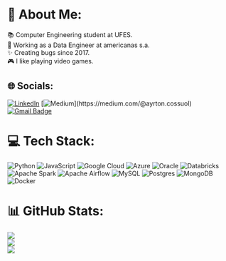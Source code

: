 # 💫 About Me:
📚 Computer Engineering student at UFES.<br>💼 Working as a Data Engineer at americanas s.a.<br>✨ Creating bugs since 2017.<br>🎮 I like playing video games.<br>


## 🌐 Socials:
[![LinkedIn](https://img.shields.io/badge/LinkedIn-0077B5?style=for-the-badge&logo=linkedin&logoColor=white)](https://www.linkedin.com/in/ayrton-cossuol/) 
[![Medium](https://img.shields.io/badge/Medium-12100E?style=for-the-badge&logo=medium&logoColor=white")](https://medium.com/@ayrton.cossuol)
[![Gmail Badge](https://img.shields.io/badge/Gmail-D14836?style=for-the-badge&logo=gmail&logoColor=white&link=mailto:ayrton.cossuol@gmail.com)](mailto:ayrton.cossuol@gmail.com)

# 💻 Tech Stack:
![Python](https://img.shields.io/badge/python-3670A0?style=for-the-badge&logo=python&logoColor=ffdd54) ![JavaScript](https://img.shields.io/badge/javascript-%23323330.svg?style=for-the-badge&logo=javascript&logoColor=%23F7DF1E) ![Google Cloud](https://img.shields.io/badge/Google%20Cloud-%234285F4.svg?style=for-the-badge&logo=google-cloud&logoColor=white) ![Azure](https://img.shields.io/badge/azure-%230072C6.svg?style=for-the-badge&logo=azure-devops&logoColor=white) ![Oracle](https://img.shields.io/badge/Oracle-F80000?style=for-the-badge&logo=oracle&logoColor=white) ![Databricks](https://img.shields.io/badge/Databricks-FF3621?style=for-the-badge&logo=Databricks&logoColor=white) ![Apache Spark](https://img.shields.io/badge/Apache_Spark-FFFFFF?style=for-the-badge&logo=apachespark&logoColor=#E35A16) ![Apache Airflow](https://img.shields.io/badge/Apache%20Airflow-017CEE?style=for-the-badge&logo=Apache%20Airflow&logoColor=white) ![MySQL](https://img.shields.io/badge/mysql-%2300f.svg?style=for-the-badge&logo=mysql&logoColor=white) ![Postgres](https://img.shields.io/badge/postgres-%23316192.svg?style=for-the-badge&logo=postgresql&logoColor=white) ![MongoDB](https://img.shields.io/badge/MongoDB-%234ea94b.svg?style=for-the-badge&logo=mongodb&logoColor=white) ![Docker](https://img.shields.io/badge/docker-%230db7ed.svg?style=for-the-badge&logo=docker&logoColor=white) 
# 📊 GitHub Stats:
![](https://github-readme-stats.vercel.app/api?username=AyrtonCossuol&theme=dark&hide_border=false&include_all_commits=true&count_private=true)<br/>
![](https://github-readme-streak-stats.herokuapp.com/?user=AyrtonCossuol&theme=dark&hide_border=false)<br/>
![](https://github-readme-stats.vercel.app/api/top-langs/?username=AyrtonCossuol&theme=dark&hide_border=false&include_all_commits=true&count_private=true&layout=compact)
